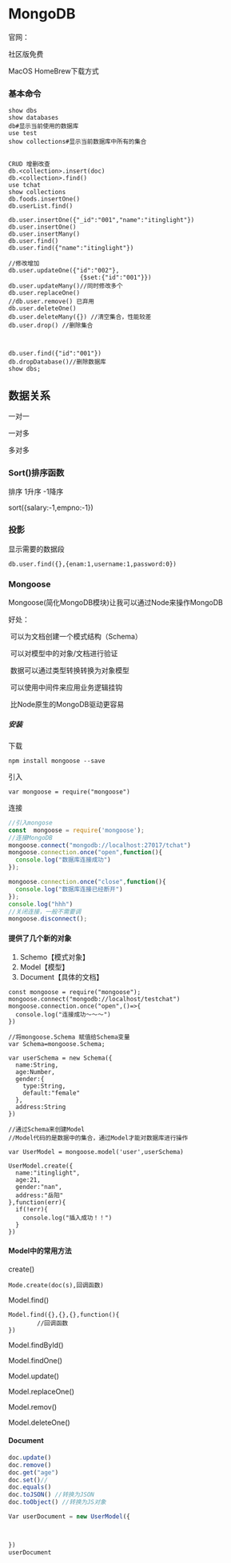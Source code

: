 # MongoDB

官网：

社区版免费

MacOS HomeBrew下载方式



### 基本命令

```mongodb
show dbs
show databases
db#显示当前使用的数据库
use test
show collections#显示当前数据库中所有的集合


CRUD 增删改查	
db.<collection>.insert(doc)
db.<collection>.find()
use tchat
show collections
db.foods.insertOne()
db.userList.find()

db.user.insertOne({"_id":"001","name":"itinglight"})
db.user.insertOne()
db.user.insertMany()
db.user.find()
db.user.find({"name":"itinglight"})

//修改增加
db.user.updateOne({"id":"002"},
                    {$set:{"id":"001"}})
db.user.updateMany()//同时修改多个
db.user.replaceOne()
//db.user.remove() 已弃用
db.user.deleteOne()
db.user.deleteMany({}) //清空集合，性能较差
db.user.drop() //删除集合



db.user.find({"id":"001"})
db.dropDatabase()//删除数据库
show dbs;
```



## 数据关系

一对一

一对多

多对多



### Sort()排序函数

排序 1升序 -1降序 

sort({salary:-1,empno:-1})





### 投影

显示需要的数据段

`db.user.find({},{enam:1,username:1,password:0})`



### Mongoose

Mongoose(简化MongoDB模块)让我可以通过Node来操作MongoDB

好处：

​	可以为文档创建一个模式结构（Schema）

​	可以对模型中的对象/文档进行验证

​	数据可以通过类型转换转换为对象模型

​	可以使用中间件来应用业务逻辑挂钩

​	比Node原生的MongoDB驱动更容易

##### 安装

下载

`npm install mongoose --save`

引入

`var mongoose = require("mongoose")`

连接

```javascript
//引入mongose
const  mongoose = require('mongoose');
//连接MongoDB
mongoose.connect("mongodb://localhost:27017/tchat")
mongoose.connection.once("open",function(){
  console.log("数据库连接成功")
});

mongoose.connection.once("close",function(){
  console.log("数据库连接已经断开")
});
console.log("hhh")
//关闭连接，一般不需要调  
mongoose.disconnect();
```



#### 提供了几个新的对象

1. Schemo【模式对象】
2. Model【模型】
3. Document【具体的文档】



```
const mongoose = require("mongoose");
mongoose.connect("mongodb://localhost/testchat")
mongoose.connection.once("open",()=>{
  console.log("连接成功～～～")
})

//将mongoose.Schema 赋值给Schema变量
var Schema=mongoose.Schema;

var userSchema = new Schema({
  name:String,
  age:Number,
  gender:{
    type:String,
    default:"female"
  },
  address:String
})

//通过Schema来创建Model
//Model代码的是数据中的集合，通过Model才能对数据库进行操作

var UserModel = mongoose.model('user',userSchema)

UserModel.create({
  name:"itinglight",
  age:21,
  gender:"nan",
  address:"岳阳"
},function(err){
  if(!err){
    console.log("插入成功！！")
  }
})
```

#### Model中的常用方法

create() 

```
Mode.create(doc(s),回调函数) 
```

Model.find()

```
Model.find({},{},{},function(){
		//回调函数
})
```

Model.findById()

Model.findOne()

Model.update()

Model.replaceOne()

Model.remov()

Model.deleteOne()



#### Document

```javascript
doc.update()
doc.remove()
doc.get("age")
doc.set()//
doc.equals()
doc.toJSON() //转换为JSON
doc.toObject() //转换为JS对象
```



```js
Var userDocument = new UserModel({



})
userDocument
```


